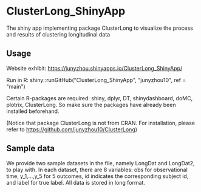 # ClusterLong_ShinyApp
The shiny app implementing package ClusterLong to visualize the process and results of clustering longitudinal data


## Usage
Website exhibit:
https://junyzhou.shinyapps.io/ClusterLong_ShinyApp/

Run in R: shiny::runGitHub("ClusterLong_ShinyApp", "junyzhou10", ref = "main")

Certain R-packages are required: shiny, dplyr, DT, shinydashboard, doMC, plotrix, ClusterLong. So make sure the packages have already been installed beforehand.

(Notice that package ClusterLong is not from CRAN. For installation, please refer to https://github.com/junyzhou10/ClusterLong)

## Sample data
We provide two sample datasets in the file, namely LongDat and LongDat2, to play with. In each dataset, there are 8 variables: obs for observational time, y_1,...,y_5 for 5 outcomes, id indicates the corresponding subject id, and label for true label. All data is stored in long format.

